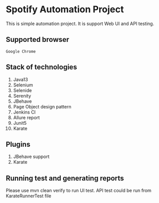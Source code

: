# Spotify Automation Project
This is simple automation project. It is support  Web UI and API testing.

## Supported browser
    Google Chrome

## Stack of technologies
1. Java13
2. Selenium
3. Selenide
4. Serenity
5. JBehave
6. Page Object design pattern
7. Jenkins CI
8. Allure report
9. Junit5
10. Karate

## Plugins
1. JBehave support
2. Karate

## Running test and generating reports
Please use mvn clean verify to run UI test. API test could be run from KarateRunnerTest file